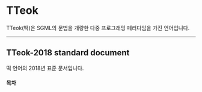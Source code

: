 TTeok
=====

TTeok(떡)은 SGML의 문법을 개량한 다중 프로그래밍 페러다임을 가진 언어입니다.

---------------------------------------
  
## TTeok-2018 standard document

떡 언어의 2018년 표준 문서입니다.

#### 목차